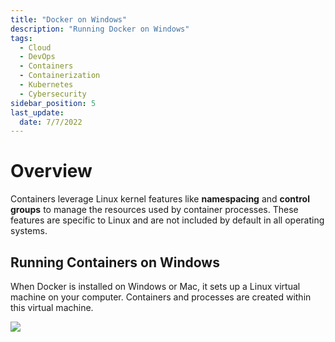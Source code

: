 ```yaml
---
title: "Docker on Windows"
description: "Running Docker on Windows"
tags:
  - Cloud
  - DevOps
  - Containers
  - Containerization
  - Kubernetes
  - Cybersecurity
sidebar_position: 5
last_update:
  date: 7/7/2022
---
```



# Overview

Containers leverage Linux kernel features like **namespacing** and **control groups** to manage the resources used by container processes. These features are specific to Linux and are not included by default in all operating systems.

## Running Containers on Windows

When Docker is installed on Windows or Mac, it sets up a Linux virtual machine on your computer. Containers and processes are created within this virtual machine.

<div class='img-center'>

![](/img/docs/howdockerrunsonwindows.png)

</div>


 

 